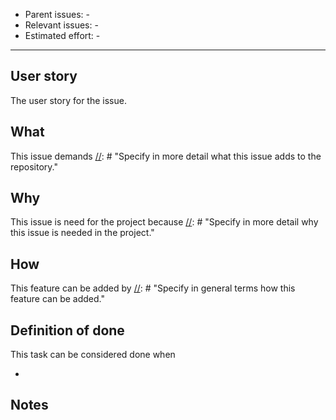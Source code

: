 [//]: # "Check if the title is descriptive!"
- Parent issues: -
- Relevant issues: -
- Estimated effort: -

* * *

## User story
The user story for the issue.

## What
This issue demands 
[//]: # "Specify in more detail what this issue adds to the repository."

## Why
This issue is need for the project because 
[//]: # "Specify in more detail why this issue is needed in the project."

## How
This feature can be added by 
[//]: # "Specify in general terms how this feature can be added."

## Definition of done
This task can be considered done when

- 
[//]: # "Specify exactly what must be done before this task can be considered done."

## Notes
[//]: # "Is there anything important to know? Are there relevant links (or other sources) for this issue?"
